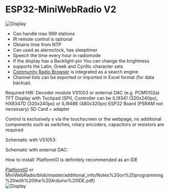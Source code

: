 # ESP32-MiniWebRadio V2

![Display](https://github.com/schreibfaul1/ESP32-MiniWebRadio/blob/MiniWebRadio-V2/additional_info/MiniWebRadio.jpg)

<ul>
  <li>Can handle max 999 stations<br></li>
<li>IR remote control is optional<br></li>
<li>Obtains time from NTP<br></li>
<li>Can used as alarmclock, has sleeptimer<br></li>
<li>Speech the time every hour in radiomode<br></li>
<li>If the display has a Backlight-pin You can change the brightness<br></li>
<li>supports the Latin, Greek and Cyrillic character sets</li>
  <li><a href="https://www.radio-browser.info/">Community Radio Browser</a> is integrated as a search engine</li>
<li>Channel lists can be exported or imported in Excel format (for data backup).</li>
</ul>
Required HW:
Decoder module VS1053 or external DAC (e.g. PCM5102a)
TFT Display with Tochpad (SPI), Controller can be ILI9341 (320x240px), HX8347D (320x240px) or ILI9486 (480x320px)
ESP32 Board (PSRAM not necessary)
SD Card + adapter

Control is exclusively s via the touchscreen or the webpage, no additional components such as switches, rotary encoders, capacitors or resistors are required

Schematic with VS1053:

Schematic with external DAC:

How to install:
PlatformIO is definitely recommended as an IDE

[PlatformIO](https://github.com/schreibfaul1/ESP32-MiniWebRadio/blob/master/additional_info/Notes%20on%20programming%20with%20PlatformIO.pdf) or 
MiniWebRadio/blob/master/additional_info/Notes%20on%20programming%20with%20the%20Arduino%20IDE.pdf)<br>
![Display](https://github.com/schreibfaul1/ESP32-MiniWebRadio/blob/master/additional_info/MiniWebRadio1.jpg)
